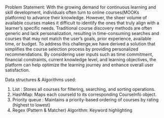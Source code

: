 Problem Statement: With the growing demand for continuous learning and skill development, individuals often turn to online courses(MOOKs platforms) to advance their knowledge. However, the sheer volume of available courses makes it difficult to identify the ones that truly align with a learner’s specific needs. Traditional course discovery methods are often generic and lack personalization, resulting in time-consuming searches and courses that may not match the user’s goals, prior experience, available time, or budget.
To address this challenge,we have derived a solution that simplifies the course selection process by providing personalized recommendations. By considering user inputs such as time commitment, financial constraints, current knowledge level, and learning objectives, the platform can help optimize the learning journey and enhance overall user satisfaction.

Data structures & Algorithms used:
1.	List : Stores all courses for filtering, searching, and sorting operations.
2.	HashMap: Maps each courseId to its corresponding CourseInfo object.
3.	Priority queue : Maintains a priority-based ordering of courses by rating (highest to lowest)
4.	Regex (Pattern & Matcher) Algorithm: Keyword highlighting


